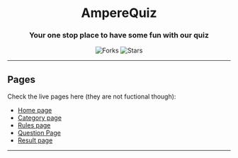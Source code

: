 <div align="center">
  
# AmpereQuiz

### Your one stop place to have some fun with our quiz

![Forks](https://img.shields.io/github/forks/FarhanMobashir/ampereQuiz)
![Stars](https://img.shields.io/github/stars/FarhanMobashir/ampereQuiz)

</div>

---

## Pages

Check the live pages here (they are not fuctional though):

- [Home page](https://amperequiz.netlify.app)
- [Category page](https://amperequiz.netlify.app/screens/quiz-by-category.html)
- [Rules page](https://amperequiz.netlify.app/screens/rules.html)
- [Question Page](https://amperequiz.netlify.app/screens/question.html)
- [Result page](https://amperequiz.netlify.app/screens/result.html)

---
